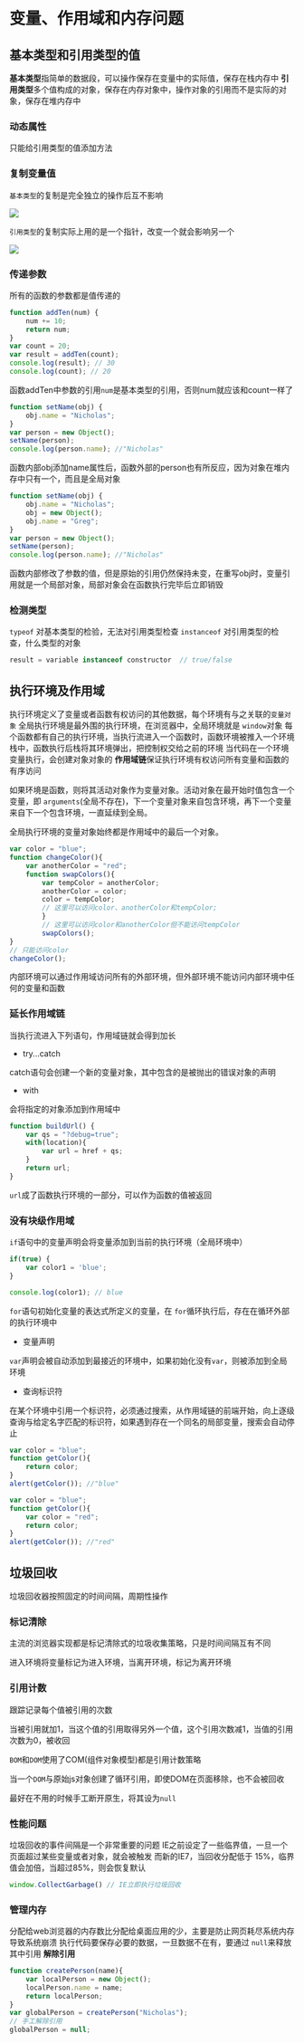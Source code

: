 # 变量、作用域和内存问题

## 基本类型和引用类型的值

**基本类型**指简单的数据段，可以操作保存在变量中的实际值，保存在栈内存中
**引用类型**多个值构成的对象，保存在内存对象中，操作对象的引用而不是实际的对象，保存在堆内存中

### 动态属性

只能给引用类型的值添加方法

### 复制变量值

`基本类型`的复制是完全独立的操作后互不影响

![](images/jingtong_34.png)

`引用类型`的复制实际上用的是一个指针，改变一个就会影响另一个

![](images/jingtong_35.png)


### 传递参数

所有的函数的参数都是值传递的

```js
function addTen(num) {
    num += 10;
    return num;
}
var count = 20;
var result = addTen(count);
console.log(result); // 30
console.log(count); // 20
```
函数addTen中参数的引用`num`是基本类型的引用，否则num就应该和count一样了

```js
function setName(obj) {
    obj.name = "Nicholas";
}
var person = new Object();
setName(person);
console.log(person.name); //"Nicholas"
```

函数内部obj添加name属性后，函数外部的person也有所反应，因为对象在堆内存中只有一个，而且是全局对象


```js
function setName(obj) {
    obj.name = "Nicholas";
    obj = new Object();
    obj.name = "Greg";
}
var person = new Object();
setName(person);
console.log(person.name); //"Nicholas"
```

函数内部修改了参数的值，但是原始的引用仍然保持未变，在重写obj时，变量引用就是一个局部对象，局部对象会在函数执行完毕后立即销毁

### 检测类型

`typeof` 对基本类型的检验，无法对引用类型检查
`instanceof` 对引用类型的检查，什么类型的对象

```js
result = variable instanceof constructor  // true/false
```

## 执行环境及作用域

执行环境定义了变量或者函数有权访问的其他数据，每个环境有与之关联的`变量对象`
全局执行环境是最外围的执行环境，在浏览器中，全局环境就是 `window`对象
每个函数都有自己的执行环境，当执行流进入一个函数时，函数环境被推入一个环境栈中，函数执行后栈将其环境弹出，把控制权交给之前的环境
当代码在一个环境变量执行，会创建对象对象的 **作用域链**保证执行环境有权访问所有变量和函数的有序访问


如果环境是函数，则将其活动对象作为变量对象。活动对象在最开始时值包含一个变量，即 `arguments`(全局不存在)，下一个变量对象来自包含环境，再下一个变量来自下一个包含环境，一直延续到全局。

全局执行环境的变量对象始终都是作用域中的最后一个对象。

```js
var color = "blue";
function changeColor(){
    var anotherColor = "red";
    function swapColors(){
        var tempColor = anotherColor;
        anotherColor = color;
        color = tempColor;
        // 这里可以访问color、anotherColor和tempColor;
        }
        // 这里可以访问color和anotherColor但不能访问tempColor
        swapColors();
}
// 只能访问color
changeColor();
```
内部环境可以通过作用域访问所有的外部环境，但外部环境不能访问内部环境中任何的变量和函数


### 延长作用域链

当执行流进入下列语句，作用域链就会得到加长

- try...catch

catch语句会创建一个新的变量对象，其中包含的是被抛出的错误对象的声明

- with

会将指定的对象添加到作用域中

```js
function buildUrl() {
    var qs = "?debug=true";
    with(location){
        var url = href + qs;
    }
    return url;
}
```
`url`成了函数执行环境的一部分，可以作为函数的值被返回

### 没有块级作用域

`if`语句中的变量声明会将变量添加到当前的执行环境（全局环境中）

```js
if(true) {
    var color1 = 'blue';
}

console.log(color1); // blue
```
`for`语句初始化变量的表达式所定义的变量，在 `for`循环执行后，存在在循环外部的执行环境中

- 变量声明

`var`声明会被自动添加到最接近的环境中，如果初始化没有`var`，则被添加到全局环境

- 查询标识符

在某个环境中引用一个标识符，必须通过搜索，从作用域链的前端开始，向上逐级查询与给定名字匹配的标识符，如果遇到存在一个同名的局部变量，搜索会自动停止

```js
var color = "blue";
function getColor(){
    return color;
}
alert(getColor()); //"blue"

var color = "blue";
function getColor(){
    var color = "red";
    return color;
}
alert(getColor()); //"red"
```

## 垃圾回收

垃圾回收器按照固定的时间间隔，周期性操作

### 标记清除

主流的浏览器实现都是标记清除式的垃圾收集策略，只是时间间隔互有不同

进入环境将变量标记为进入环境，当离开环境，标记为离开环境

### 引用计数

跟踪记录每个值被引用的次数

当被引用就加1，当这个值的引用取得另外一个值，这个引用次数减1，当值的引用次数为0，被收回

`BOM`和`DOM`使用了COM(组件对象模型)都是引用计数策略

当一个`DOM`与原始js对象创建了循环引用，即使DOM在页面移除，也不会被回收

最好在不用的时候手工断开原生，将其设为`null`

### 性能问题

垃圾回收的事件间隔是一个非常重要的问题
IE之前设定了一些临界值，一旦一个页面超过某些变量或者对象，就会被触发
而新的IE7，当回收分配低于 15%，临界值会加倍，当超过85%，则会恢复默认
```js
window.CollectGarbage() // IE立即执行垃圾回收
```

### 管理内存

分配给web浏览器的内存数比分配给桌面应用的少，主要是防止网页耗尽系统内存导致系统崩溃
执行代码要保存必要的数据，一旦数据不在有，要通过 `null`来释放其中引用 **解除引用**

```js
function createPerson(name){
    var localPerson = new Object();
    localPerson.name = name;
    return localPerson;
}
var globalPerson = createPerson("Nicholas");
// 手工解除引用
globalPerson = null;
```




